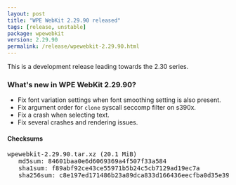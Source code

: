```yaml
---
layout: post
title: "WPE WebKit 2.29.90 released"
tags: [release, unstable]
package: wpewebkit
version: 2.29.90
permalink: /release/wpewebkit-2.29.90.html
---
```


This is a development release leading towards the 2.30 series.

### What's new in WPE WebKit 2.29.90?

- Fix font variation settings when font smoothing setting is also present.
- Fix argument order for `clone` syscall seccomp filter on s390x.
- Fix a crash when selecting text.
- Fix several crashes and rendering issues.

#### Checksums

<pre>
wpewebkit-2.29.90.tar.xz (20.1 MiB)
   md5sum: 84601baa0e6d6069369a4f507f33a584
   sha1sum: f89abf92ce43ce55971b5b24c5cb7129ad19ec7a
   sha256sum: c8e197ed171486b23a89dca833d166436eecfba0d35e39b76fd570b3d800df4c
</pre>
